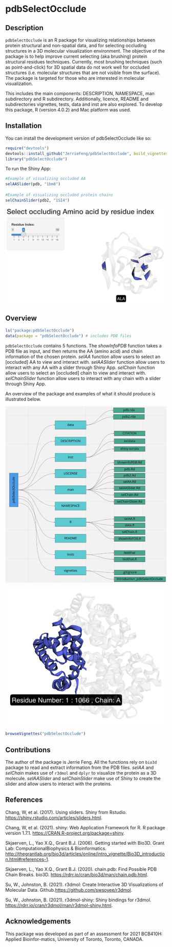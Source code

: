 
<!-- README.md is generated from README.Rmd. Please edit that file -->

# pdbSelectOcclude

<!-- badges: start -->
<!-- badges: end -->

## Description

`pdbSelectOcclude` is an R package for visualizing relationships between
protein structural and non-spatial data, and for selecting occluding
structures in a 3D molecular visualization environment. The objective of
the package is to help improve current selecting (aka brushing) protein
structural residues techniques. Currently, most brushing techniques
(such as point-and-click) for 3D spatial data do not work well for
occluded structures (i.e. molecular structures that are not visible from
the surface). The package is targeted for those who are interested in
molecular visualization.

This includes the main components: DESCRIPTION, NAMESPACE, man
subdirectory and R subdirectory. Additionally, licence, README and
subdirectories vignettes, tests, data and inst are also explored. To
develop this package, R (version 4.0.2) and Mac platform was used.

## Installation

You can install the development version of pdbSelectOcclude like so:

``` r
require("devtools")
devtools::install_github("JerrieFeng/pdbSelectOcclude", build_vignettes = TRUE)
library("pdbSelectOcclude")
```

To run the Shiny App:

``` r
#Example of visualizing occluded AA
selAASlider(pdb, "1bm8")

#Example of visualizing occluded protein chains
selChainSlider(pdb2, "1SI4")
```

![](./inst/extdata/selAA.png)

## Overview

``` r
ls("package:pdbSelectOcclude")
data(package = "pdbSelectOcclude") # includes PDB files
```

`pdbSelectOcclude` contains 5 functions. The *showInfoPDB* function
takes a PDB file as input, and then returns the AA (amino acid) and
chain information of the chosen protein. *selAA* function allow users to
select an \[occluded\] AA to view and interact with. *selAASlider*
function allow users to interact with any AA with a slider through Shiny
App. *selChain* function allow users to select an \[occluded\] chain to
view and interact with. *selChainSlider* function allow users to
interact with any chain with a slider through Shiny App.

An overview of the package and examples of what it should produce is
illustrated below.

![](./inst/extdata/overview.png)

![](./inst/extdata/selChain.png)

``` r
browseVignettes("pdbSelectOcclude")
```

## Contributions

The author of the package is Jerrie Feng. All the functions rely on
`bio3d` package to read and extract information from the PDB files.
*selAA* and *selChain* makes use of `r3dmol` and `dplyr` to visualize
the protein as a 3D molecule. *selAASlider* and *selChainSlider* make
use of Shiny to create the slider and allow users to interact with the
proteins.

## References

Chang, W, et al. (2017). Using sliders. Shiny from Rstudio.
<https://shiny.rstudio.com/articles/sliders.html>.

Chang, W, et al. (2021). shiny: Web Application Framework for R. R
package version 1.7.1. <https://CRAN.R-project.org/package=shiny>.

Skjaerven, L., Yao X.Q., Grant B.J. (2006). Getting started with Bio3D.
Grant Lab: ComputationalBiophysics & Bioinformatics.
<http://thegrantlab.org/bio3d/articles/online/intro_vignette/Bio3D_introduction.html#references-1>.

Skjaerven, L., Yao X.Q., Grant B.J. (2020). chain.pdb: Find Possible PDB
Chain Breaks. bio3D. <https://rdrr.io/cran/bio3d/man/chain.pdb.html>.

Su, W., Johnston, B. (2021). r3dmol: Create Interactive 3D
Visualizations of Molecular Data.
Github.https://github.com/swsoyee/r3dmol.

Su, W., Johnston, B. (2021). r3dmol-shiny: Shiny bindings for r3dmol.
<https://rdrr.io/cran/r3dmol/man/r3dmol-shiny.html>.

## Acknowledgements

This package was developed as part of an assessment for 2021 BCB410H:
Applied Bioinfor-matics, University of Toronto, Toronto, CANADA.
